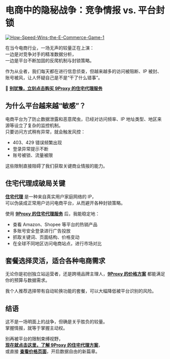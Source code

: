 # 电商中的隐秘战争：竞争情报 vs. 平台封锁

<a href='https://postimages.org/' target='_blank'><img src='https://i.postimg.cc/Qt0qsf7C/How-Speed-Wins-the-E-Commerce-Game-1.jpg' border='0' alt='How-Speed-Wins-the-E-Commerce-Game-1'/></a>

在当今电商行业，一场无声的较量正在上演：  
一边是对竞争对手的精准数据分析，  
一边是平台不断加固的反爬机制与封锁策略。

作为从业者，我们每天都在进行信息侦查，但越来越多的访问被阻断、IP 被封、账号被风，让人怀疑自己是不是“干了什么错事”。

🌱 [**别犹豫，立刻点击购买 9Proxy 的住宅代理服务**](https://the9proxy.short.gy/github-pricing-lucas888)

## 为什么平台越来越“敏感”？

电商平台为了防止数据泄露和恶意爬虫，已经对访问频率、IP 地址类型、地区来源等设立了复杂的监控机制。  
只要访问方式稍有异常，就会触发风控：

- 403、429 错误频繁出现  
- 登录异常提示不断  
- 账号被锁、流量被限  

这些限制直接阻碍了我们获取关键商业情报的能力。

## 住宅代理成破局关键

[**住宅代理**](https://the9proxy.short.gy/github-homepage-lucas888) 是一种来自真实用户家庭网络的 IP，  
可以伪装成正常用户访问电商平台，从而避开各种封锁策略。

使用 [**9Proxy 的住宅代理服务**](https://the9proxy.short.gy/github-homepage-lucas888) 后，我能稳定地：

- 查看 Amazon、Shopee 等平台的热销产品  
- 多账号安全登录进行广告投放  
- 抓取关键词、页面结构、价格变动  
- 在全球不同地区访问电商站点，进行市场对比

## 套餐选择灵活，适合各种电商需求

无论你是初创独立站运营者，还是跨境品牌主理人，[**9Proxy 的价格方案**](https://the9proxy.short.gy/github-pricing-lucas888) 都能满足你的预算与数据需求。

我个人推荐选择带有自动轮换功能的套餐，可以大幅降低被平台识别的风险。

## 结语

这不是一场明面上的战争，但确是关乎胜负的较量。  
掌握情报，就等于掌握主动权。  

别再被平台的限制束缚视野，  
[**现在就点击这里，了解 9Proxy 的住宅代理方案**](https://the9proxy.short.gy/github-homepage-lucas888)，  
或直接 [**查看价格页面**](https://the9proxy.short.gy/github-pricing-lucas888)，开启数据自由的新篇章。


